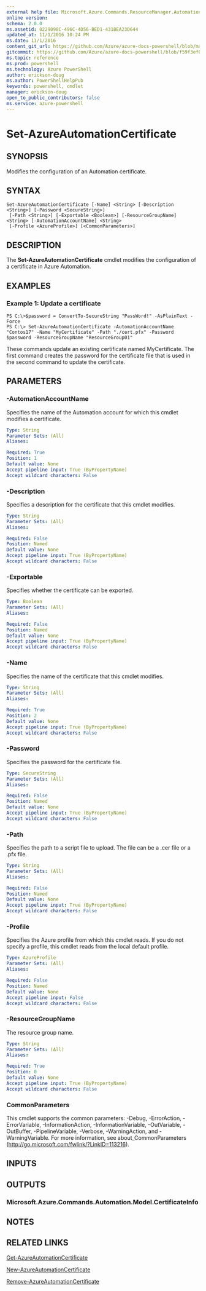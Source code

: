 ```yaml
---
external help file: Microsoft.Azure.Commands.ResourceManager.Automation.dll-Help.xml
online version: 
schema: 2.0.0
ms.assetid: 0229098C-496C-4D56-BED1-431BEA23D644
updated_at: 11/1/2016 10:24 PM
ms.date: 11/1/2016
content_git_url: https://github.com/Azure/azure-docs-powershell/blob/master/azureps-cmdlets-docs/ResourceManager/AzureRM.Automation/v0.9.8/Set-AzureAutomationCertificate.md
gitcommit: https://github.com/Azure/azure-docs-powershell/blob/f59f3ef60bc592383812213e69fd77ba950759ed/azureps-cmdlets-docs/ResourceManager/AzureRM.Automation/v0.9.8/Set-AzureAutomationCertificate.md
ms.topic: reference
ms.prod: powershell
ms.technology: Azure PowerShell
author: erickson-doug
ms.author: PowerShellHelpPub
keywords: powershell, cmdlet
manager: erickson-doug
open_to_public_contributors: false
ms.service: azure-powershell
---
```


# Set-AzureAutomationCertificate

## SYNOPSIS
Modifies the configuration of an Automation certificate.

## SYNTAX

```
Set-AzureAutomationCertificate [-Name] <String> [-Description <String>] [-Password <SecureString>]
 [-Path <String>] [-Exportable <Boolean>] [-ResourceGroupName] <String> [-AutomationAccountName] <String>
 [-Profile <AzureProfile>] [<CommonParameters>]
```

## DESCRIPTION
The **Set-AzureAutomationCertificate** cmdlet modifies the configuration of a certificate in Azure Automation.

## EXAMPLES

### Example 1: Update a certificate
```
PS C:\>$password = ConvertTo-SecureString "PassWord!" -AsPlainText -Force
PS C:\> Set-AzureAutomationCertificate -AutomationAccountName "Contos17" -Name "MyCertificate" -Path "./cert.pfx" -Password $password -ResourceGroupName "ResourceGroup01"
```

These commands update an existing certificate named MyCertificate.
The first command creates the password for the certificate file that is used in the second command to update the certificate.

## PARAMETERS

### -AutomationAccountName
Specifies the name of the Automation account for which this cmdlet modifies a certificate.

```yaml
Type: String
Parameter Sets: (All)
Aliases: 

Required: True
Position: 1
Default value: None
Accept pipeline input: True (ByPropertyName)
Accept wildcard characters: False
```

### -Description
Specifies a description for the certificate that this cmdlet modifies.

```yaml
Type: String
Parameter Sets: (All)
Aliases: 

Required: False
Position: Named
Default value: None
Accept pipeline input: True (ByPropertyName)
Accept wildcard characters: False
```

### -Exportable
Specifies whether the certificate can be exported.

```yaml
Type: Boolean
Parameter Sets: (All)
Aliases: 

Required: False
Position: Named
Default value: None
Accept pipeline input: True (ByPropertyName)
Accept wildcard characters: False
```

### -Name
Specifies the name of the certificate that this cmdlet modifies.

```yaml
Type: String
Parameter Sets: (All)
Aliases: 

Required: True
Position: 2
Default value: None
Accept pipeline input: True (ByPropertyName)
Accept wildcard characters: False
```

### -Password
Specifies the password for the certificate file.

```yaml
Type: SecureString
Parameter Sets: (All)
Aliases: 

Required: False
Position: Named
Default value: None
Accept pipeline input: True (ByPropertyName)
Accept wildcard characters: False
```

### -Path
Specifies the path to a script file to upload. 
The file can be a .cer file or a .pfx file.

```yaml
Type: String
Parameter Sets: (All)
Aliases: 

Required: False
Position: Named
Default value: None
Accept pipeline input: True (ByPropertyName)
Accept wildcard characters: False
```

### -Profile
Specifies the Azure profile from which this cmdlet reads.
If you do not specify a profile, this cmdlet reads from the local default profile.

```yaml
Type: AzureProfile
Parameter Sets: (All)
Aliases: 

Required: False
Position: Named
Default value: None
Accept pipeline input: False
Accept wildcard characters: False
```

### -ResourceGroupName
The resource group name.

```yaml
Type: String
Parameter Sets: (All)
Aliases: 

Required: True
Position: 0
Default value: None
Accept pipeline input: True (ByPropertyName)
Accept wildcard characters: False
```

### CommonParameters
This cmdlet supports the common parameters: -Debug, -ErrorAction, -ErrorVariable, -InformationAction, -InformationVariable, -OutVariable, -OutBuffer, -PipelineVariable, -Verbose, -WarningAction, and -WarningVariable. For more information, see about_CommonParameters (http://go.microsoft.com/fwlink/?LinkID=113216).

## INPUTS

## OUTPUTS

### Microsoft.Azure.Commands.Automation.Model.CertificateInfo

## NOTES

## RELATED LINKS

[Get-AzureAutomationCertificate](xref:ResourceManager/AzureRM.Automation/v0.9.8/Get-AzureAutomationCertificate.md)

[New-AzureAutomationCertificate](xref:ResourceManager/AzureRM.Automation/v0.9.8/New-AzureAutomationCertificate.md)

[Remove-AzureAutomationCertificate](xref:ResourceManager/AzureRM.Automation/v0.9.8/Remove-AzureAutomationCertificate.md)


